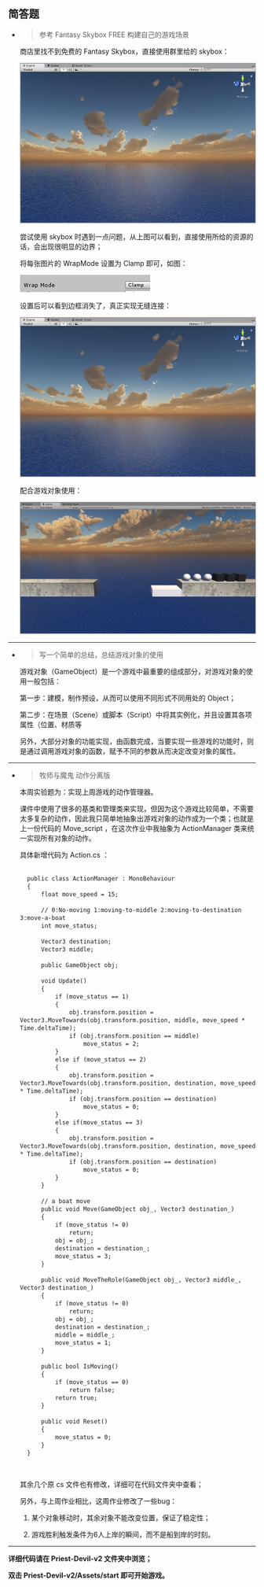 ## 简答题

- > 参考 Fantasy Skybox FREE 构建自己的游戏场景

    商店里找不到免费的 Fantasy Skybox，直接使用群里给的 skybox：

    ![](/HW3/Assets/1.png)

    尝试使用 skybox 时遇到一点问题，从上图可以看到，直接使用所给的资源的话，会出现很明显的边界；

    将每张图片的 WrapMode 设置为 Clamp 即可，如图：

    ![](/HW3/Assets/4.png)

    设置后可以看到边框消失了，真正实现无缝连接：

    ![](/HW3/Assets/2.png)

    配合游戏对象使用：

    ![](/HW3/Assets/3.png)

---

- > 写一个简单的总结，总结游戏对象的使用

    游戏对象（GameObject）是一个游戏中最重要的组成部分，对游戏对象的使用一般包括：

    第一步：建模，制作预设，从而可以使用不同形式不同用处的 Object；

    第二步：在场景（Scene）或脚本（Script）中将其实例化，并且设置其各项属性（位置、材质等

    另外，大部分对象的功能实现，由函数完成，当要实现一些游戏的功能时，则是通过调用游戏对象的函数，赋予不同的参数从而决定改变对象的属性。

---

- > 牧师与魔鬼 动作分离版

    本周实验题为：实现上周游戏的动作管理器。

    课件中使用了很多的基类和管理类来实现，但因为这个游戏比较简单，不需要太多复杂的动作，因此我只简单地抽象出游戏对象的动作成为一个类；也就是上一份代码的 Move_script ，在这次作业中我抽象为 ActionManager 类来统一实现所有对象的动作。

    具体新增代码为 Action.cs ：

    <pre>
    <code>
    public class ActionManager : MonoBehaviour
    {
        float move_speed = 15;

        // 0:No-moving 1:moving-to-middle 2:moving-to-destination 3:move-a-boat
        int move_status;

        Vector3 destination;
        Vector3 middle;

        public GameObject obj;

        void Update()
        {
            if (move_status == 1)
            {
                obj.transform.position = Vector3.MoveTowards(obj.transform.position, middle, move_speed * Time.deltaTime);
                if (obj.transform.position == middle)
                    move_status = 2;
            }
            else if (move_status == 2)
            {
                obj.transform.position = Vector3.MoveTowards(obj.transform.position, destination, move_speed * Time.deltaTime);
                if (obj.transform.position == destination)
                    move_status = 0;
            }
            else if(move_status == 3)
            {
                obj.transform.position = Vector3.MoveTowards(obj.transform.position, destination, move_speed * Time.deltaTime);
                if (obj.transform.position == destination)
                    move_status = 0;
            }
        }

        // a boat move
        public void Move(GameObject obj_, Vector3 destination_)
        {
            if (move_status != 0)
                return;
            obj = obj_;
            destination = destination_;
            move_status = 3;
        }

        public void MoveTheRole(GameObject obj_, Vector3 middle_, Vector3 destination_)
        {
            if (move_status != 0)
                return;
            obj = obj_;
            destination = destination_;
            middle = middle_;
            move_status = 1;
        }

        public bool IsMoving()
        {
            if (move_status == 0)
                return false;
            return true;
        }

        public void Reset()
        {
            move_status = 0;
        }
    }
    </code>
    </pre>

    其余几个原 cs 文件也有修改，详细可在代码文件夹中查看；

    另外，与上周作业相比，这周作业修改了一些bug：

    1. 某个对象移动时，其余对象不能改变位置，保证了稳定性；

    2. 游戏胜利触发条件为6人上岸的瞬间，而不是船到岸的时刻。

---
**详细代码请在 Priest-Devil-v2 文件夹中浏览；**

**双击 Priest-Devil-v2/Assets/start 即可开始游戏。**
